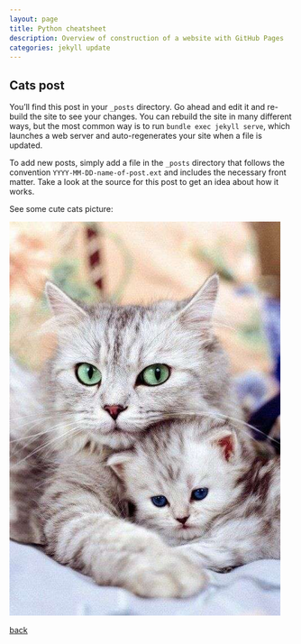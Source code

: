 ```yaml
---
layout: page
title: Python cheatsheet
description: Overview of construction of a website with GitHub Pages
categories: jekyll update
---
```


## Cats post

You’ll find this post in your `_posts` directory. Go ahead and edit it and re-build
the site to see your changes. You can rebuild the site in many different ways, but
the most common way is to run `bundle exec jekyll serve`, which launches a web
server and auto-regenerates your site when a file is updated.

To add new posts, simply add a file in the `_posts` directory that follows
the convention `YYYY-MM-DD-name-of-post.ext` and includes the necessary front
matter. Take a look at the source for this post to get an idea about how it works.

See some cute cats picture:

<img src="resources/images/cats.jpg" alt="cats.jpg">

[back](./)
